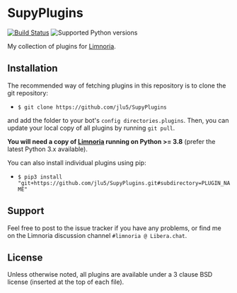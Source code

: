 # SupyPlugins

[![Build Status](https://drone.overdrivenetworks.com/api/badges/jlu5/SupyPlugins/status.svg)](https://drone.overdrivenetworks.com/jlu5/SupyPlugins)
![Supported Python versions](https://img.shields.io/badge/python-3.8%20and%20later-blue.svg)

My collection of plugins for [Limnoria](https://github.com/ProgVal/Limnoria).

## Installation
The recommended way of fetching plugins in this repository is to clone the git repository:

* `$ git clone https://github.com/jlu5/SupyPlugins`

and add the folder to your bot's `config directories.plugins`. Then, you can update your local copy of all plugins by running `git pull`.

**You will need a copy of [Limnoria](https://github.com/ProgVal/Limnoria) running on Python >= 3.8** (prefer the latest Python 3.x available).

You can also install individual plugins using pip:

* `$ pip3 install "git+https://github.com/jlu5/SupyPlugins.git#subdirectory=PLUGIN_NAME"`

## Support
Feel free to post to the issue tracker if you have any problems, or find me on the Limnoria discussion channel `#limnoria @ Libera.chat`.

## License
Unless otherwise noted, all plugins are available under a 3 clause BSD license (inserted at the top of each file).

